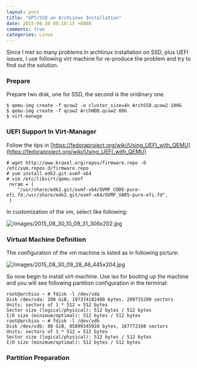 ```yaml
---
layout: post
title: "GPT/SSD on ArchLinux Installation"
date: 2015-08-30 09:18:15 +0800
comments: true
categories: Linux
---
```

Since I met so many problems in archlinux installation on SSD, plus UEFI issues, I use
following virt machine for re-produce the problem and try to find out the solution.    
### Prepare
Prepare two disk, one for SSD, the second is the oridinary one.   

```
$ qemu-img create -f qcow2 -o cluster_size=4k ArchSSD.qcow2 100G
$ qemu-img create -f qcow2 ArchHDD.qcow2 80G
$ virt-manage
```
### UEFI Support In Virt-Manager
Follow the tips in
[https://fedoraproject.org/wiki/Using_UEFI_with_QEMU](https://fedoraproject.org/wiki/Using_UEFI_with_QEMU)    

```
# wget http://www.kraxel.org/repos/firmware.repo -O /etc/yum.repos.d/firmware.repo
# yum install edk2.git-ovmf-x64
# vim /etc/libvirt/qemu.conf
 nvram = [
    "/usr/share/edk2.git/ovmf-x64/OVMF_CODE-pure-efi.fd:/usr/share/edk2.git/ovmf-x64/OVMF_VARS-pure-efi.fd",
 ]
```
In customization of the vm, select like following:   

![/images/2015_08_30_10_09_31_306x202.jpg](/images/2015_08_30_10_09_31_306x202.jpg)    

### Virtual Machine Definition
The configuration of the vm machine is listed as in following picture:    

![/images/2015_08_30_09_28_46_445x204.jpg](/images/2015_08_30_09_28_46_445x204.jpg)    

So now begin to install virt-machine. Use iso for booting up the machine and you will
see following partition configuration in the terminal:    

```
root@archiso ~ # fdisk -l /dev/vda
Disk /dev/vda: 100 GiB, 107374182400 bytes, 209715200 sectors
Units: sectors of 1 * 512 = 512 bytes
Sector size (logical/physical): 512 bytes / 512 bytes
I/O size (minimum/optimal): 512 bytes / 512 bytes
root@archiso ~ # fdisk -l /dev/vdb
Disk /dev/vdb: 80 GiB, 85899345920 bytes, 167772160 sectors
Units: sectors of 1 * 512 = 512 bytes
Sector size (logical/physical): 512 bytes / 512 bytes
I/O size (minimum/optimal): 512 bytes / 512 bytes
```   
### Partition Preparation

